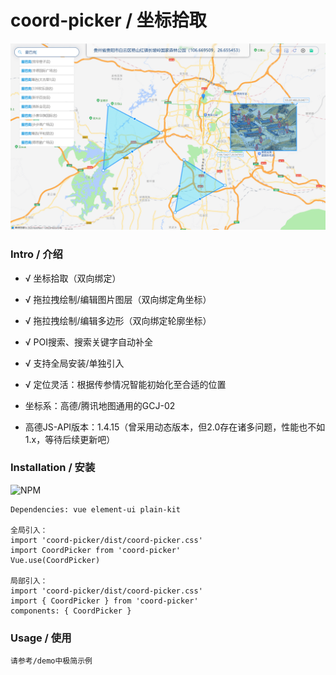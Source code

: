 # coord-picker / 坐标拾取

![图片](./preview.png)

### Intro / 介绍

- √ 坐标拾取（双向绑定）
- √ 拖拉拽绘制/编辑图片图层（双向绑定角坐标）
- √ 拖拉拽绘制/编辑多边形（双向绑定轮廓坐标）
- √ POI搜索、搜索关键字自动补全
- √ 支持全局安装/单独引入
- √ 定位灵活：根据传参情况智能初始化至合适的位置

- 坐标系：高德/腾讯地图通用的GCJ-02
- 高德JS-API版本：1.4.15（曾采用动态版本，但2.0存在诸多问题，性能也不如1.x，等待后续更新吧）


### Installation / 安装
![NPM](https://nodei.co/npm/coord-picker.png)
```
Dependencies: vue element-ui plain-kit

全局引入：
import 'coord-picker/dist/coord-picker.css'
import CoordPicker from 'coord-picker'
Vue.use(CoordPicker)

局部引入：
import 'coord-picker/dist/coord-picker.css'
import { CoordPicker } from 'coord-picker'
components: { CoordPicker }
```


### Usage / 使用
```
请参考/demo中极简示例
```
